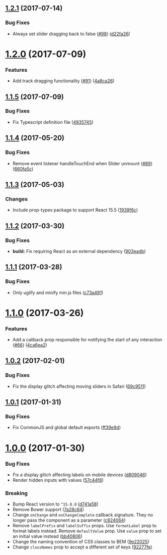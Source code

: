 <a name="1.2.1"></a>
## [1.2.1](https://github.com/davidchin/react-input-range/compare/v1.2.0...v1.2.1) (2017-07-14)


### Bug Fixes

* Always set slider dragging back to false ([#98](https://github.com/davidchin/react-input-range/issues/98)) ([d22fa26](https://github.com/davidchin/react-input-range/commit/d22fa26))



<a name="1.2.0"></a>
# [1.2.0](https://github.com/davidchin/react-input-range/compare/v1.1.5...v1.2.0) (2017-07-09)


### Features

* Add track dragging functionality ([#91](https://github.com/davidchin/react-input-range/issues/91)) ([4a8ca26](https://github.com/davidchin/react-input-range/commit/4a8ca26))



<a name="1.1.5"></a>
## [1.1.5](https://github.com/davidchin/react-input-range/compare/v1.1.4...v1.1.5) (2017-07-09)


### Bug Fixes

* Fix Typescript definition file ([4935745](https://github.com/davidchin/react-input-range/commit/4935745))



<a name="1.1.4"></a>
## [1.1.4](https://github.com/davidchin/react-input-range/compare/v1.1.3...v1.1.4) (2017-05-20)


### Bug Fixes

* Remove event listener handleTouchEnd when Slider unmount ([#89](https://github.com/davidchin/react-input-range/issues/89)) ([660fa5c](https://github.com/davidchin/react-input-range/commit/660fa5c))



<a name="1.1.3"></a>
## [1.1.3](https://github.com/davidchin/react-input-range/compare/v1.1.2...v1.1.3) (2017-05-03)


### Changes

* Include prop-types package to support React 15.5 ([1939f6c](https://github.com/davidchin/react-input-range/commit/1939f6c))



<a name="1.1.2"></a>
## [1.1.2](https://github.com/davidchin/react-input-range/compare/v1.1.1...v1.1.2) (2017-03-30)


### Bug Fixes

* **build:** Fix requiring React as an external dependency ([903eadb](https://github.com/davidchin/react-input-range/commit/903eadb))



<a name="1.1.1"></a>
## [1.1.1](https://github.com/davidchin/react-input-range/compare/v1.1.0...v1.1.1) (2017-03-28)


### Bug Fixes

* Only uglify and minify min.js files ([c73a491](https://github.com/davidchin/react-input-range/commit/c73a491))


<a name="1.1.0"></a>
# [1.1.0](https://github.com/davidchin/react-input-range/compare/v1.0.2...v1.1.0) (2017-03-26)


### Features

* Add a callback prop responsible for notifying the start of any interaction ([#66](https://github.com/davidchin/react-input-range/issues/66)) ([4ca6ea2](https://github.com/davidchin/react-input-range/commit/4ca6ea2))



<a name="1.0.2"></a>
## [1.0.2](https://github.com/davidchin/react-input-range/compare/v1.0.1...v1.0.2) (2017-02-01)


### Bug Fixes

* Fix the display glitch affecting moving sliders in Safari ([69c9511](https://github.com/davidchin/react-input-range/commit/69c9511))



<a name="1.0.1"></a>
## [1.0.1](https://github.com/davidchin/react-input-range/compare/v1.0.0...v1.0.1) (2017-01-31)


### Bug Fixes

* Fix CommonJS and global default exports ([ff39e9d](https://github.com/davidchin/react-input-range/commit/ff39e9d))



<a name="1.0.0"></a>
# [1.0.0](https://github.com/davidchin/react-input-range/compare/v0.10.0...v1.0.0) (2017-01-30)


### Bug Fixes

* Fix a display glitch affecting labels on mobile devices ([d809046](https://github.com/davidchin/react-input-range/commit/d809046))
* Render hidden inputs with values ([57c44f8](https://github.com/davidchin/react-input-range/commit/57c44f8))


### Breaking

* Bump React version to `^15.0.0` ([d741a58](https://github.com/davidchin/react-input-range/commit/d741a58))
* Remove Bower support ([7a28c64](https://github.com/davidchin/react-input-range/commit/7a28c64))
* Change `onChange` and `onChangeComplete` callback signature. They no longer pass the component as a parameter ([c824064](https://github.com/davidchin/react-input-range/commit/c824064))
* Remove `labelPrefix` and `labelSuffix` props. Use `formatLabel` prop to format labels instead. Remove `defaultValue` prop. Use `value` prop to set an initial value instead ([bb40806](https://github.com/davidchin/react-input-range/commit/bb40806))
* Change the naming convention of CSS classes to BEM ([9e22025](https://github.com/davidchin/react-input-range/commit/9e22025))
* Change `classNames` prop to accept a different set of keys ([92277fe](https://github.com/davidchin/react-input-range/commit/92277fe))
